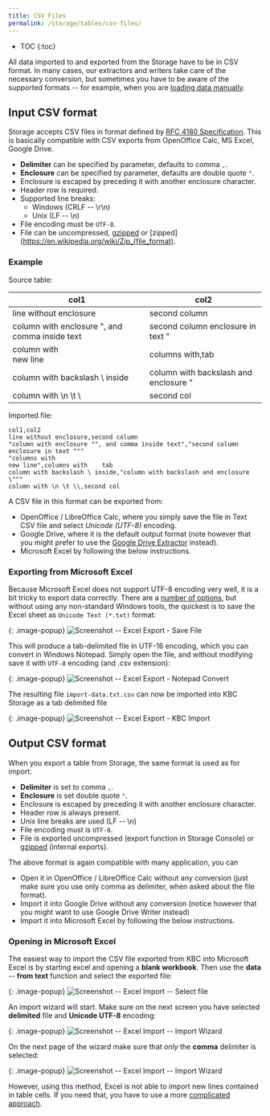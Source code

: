 ```yaml
---
title: CSV Files
permalink: /storage/tables/csv-files/
---
```


* TOC
{:toc}

All data imported to and exported from the Storage have to be in CSV format.
In many cases, our extractors and writers take care of the necessary conversion,
but sometimes you have to be aware of the supported formats -- for
example, when you are [loading data manually](/overview/tutorial/load/).

## Input CSV format
Storage accepts CSV files in format defined by [RFC 4180 Specification](http://tools.ietf.org/html/rfc4180).
This is basically compatible with CSV exports from OpenOffice Calc, MS Excel, Google Drive.

- **Delimiter** can be specified by parameter, defaults to comma `,`.
- **Enclosure** can be specified by parameter, defaults are double quote `"`.
- Enclosure is escaped by preceding it with another enclosure character.
- Header row is required.
- Supported line breaks:
    - Windows (CRLF -- \r\n)
    - Unix (LF -- \n)
- File encoding must be `UTF-8`.
- File can be uncompressed, [gzipped](http://www.gzip.org/) or [zipped](https://en.wikipedia.org/wiki/Zip_(file_format).

### Example

Source table:

| col1                                           | col2                                   |
|------------------------------------------------|----------------------------------------|
| line without enclosure                         | second column                          |
| column with enclosure ", and comma inside text | second column enclosure in text "      |
| column with <br />new line                     | columns with,tab                       |
| column with backslash \ inside                 | column with backslash and enclosure \" |
| column with \n \t \\                           | second col                             |

Imported file:

    col1,col2
    line without enclosure,second column
    "column with enclosure "", and comma inside text","second column enclosure in text """
    "columns with
    new line",columns with    tab
    column with backslash \ inside,"column with backslash and enclosure \"""
    column with \n \t \\,second col

A CSV file in this format can be exported from:

- OpenOffice / LibreOffice Calc, where you simply save the file in Text CSV file and select *Unicode (UTF-8)* encoding.
- Google Drive, where it is the default output format (note however that you might
    prefer to use the [Google Drive Extractor](/overview/tutorial/load/googledrive/) instead).
- Microsoft Excel by following the below instructions.

### Exporting from Microsoft Excel
Because Microsoft Excel does not support UTF-8 encoding very well, it is a bit tricky to
export data correctly. There are a
[number of options](http://stackoverflow.com/questions/4221176/excel-to-csv-with-utf8-encoding),
but without using any non-standard Windows tools, the quickest is to save the Excel sheet as `Unicode Text (*.txt)`
format:

{: .image-popup}
![Screenshot -- Excel Export - Save File](/storage/tables/excel-export-1.png)

This will produce a tab-delimited file in UTF-16 encoding, which you can convert in Windows
Notepad. Simply open the file, and without modifying save it with `UTF-8` encoding (and .csv extension):

{: .image-popup}
![Screenshot -- Excel Export - Notepad Convert](/storage/tables/excel-export-2.png)

The resulting file `import-data.txt.csv` can now be imported into KBC Storage as a tab delimited file

{: .image-popup}
![Screenshot -- Excel Export - KBC Import](/storage/tables/excel-export-3.png)

## Output CSV format
When you export a table from Storage, the same format is used as for import:

- **Delimiter** is set to comma `,`.
- **Enclosure** is set double quote `"`.
- Enclosure is escaped by preceding it with another enclosure character.
- Header row is always present.
- Unix line breaks are used (LF -- \n)
- File encoding must is `UTF-8`.
- File is exported uncompressed (export function in Storage Console) or [gzipped](http://www.gzip.org/) (internal exports).

The above format is again compatible with many application, you can

- Open it in OpenOffice / LibreOffice Calc without any conversion (just make sure you use only comma as delimiter, when asked
about the file format).
- Import it into Google Drive without any conversion (notice however that you might want to
    use Google Drive Writer instead)
- Import it into Microsoft Excel by following the below instructions.

### Opening in Microsoft Excel
The easiest way to import the CSV file exported from KBC into Microsoft Excel is by
starting excel and opening a **blank workbook**. Then use the
**data** -- **from text** function and select the exported file:

{: .image-popup}
![Screenshot -- Excel Import -- Select file](/storage/tables/excel-export-1.png)

An import wizard will start. Make sure on the next screen you have selected **delimited** file
and **Unicode UTF-8** encoding:

{: .image-popup}
![Screenshot -- Excel Import -- Import Wizard](/storage/tables/excel-export-2.png)

On the next page of the wizard make sure that *only* the **comma** delimiter
is selected:

{: .image-popup}
![Screenshot -- Excel Import -- Import Wizard](/storage/tables/excel-export-3.png)

However, using this method, Excel is not able to import new lines contained in
table cells. If you need that, you have to use a more
[complicated approach](http://stackoverflow.com/questions/2668678/importing-csv-with-line-breaks-in-excel-2007).
